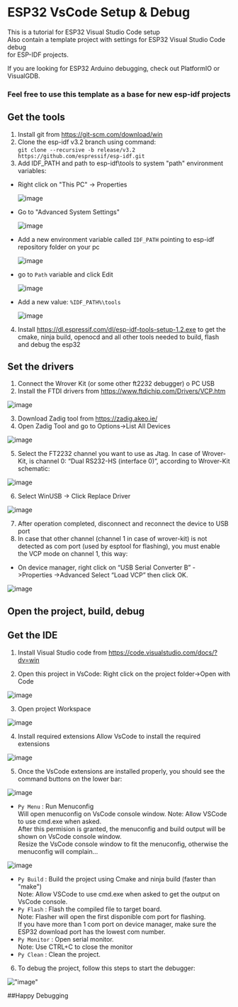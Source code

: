 # ESP32 VsCode Setup & Debug
This is a tutorial for ESP32 Visual Studio Code setup  
Also contain a template project with settings for ESP32 Visual Studio Code debug  
for ESP-IDF projects.

If you are looking for ESP32 Arduino debugging, check out PlatformIO or VisualGDB.

### Feel free to use this template as a base for new esp-idf projects

## Get the tools ##
1. Install git from https://git-scm.com/download/win
2. Clone the esp-idf v3.2 branch using command:  
 `git clone --recursive -b release/v3.2 https://github.com/espressif/esp-idf.git`
3. Add IDF_PATH and path to esp-idf\tools to system "path" environment variables:

- Right click on "This PC" -> Properties    

    ![image](img/env1.jpg) 

- Go to "Advanced System Settings"  

    ![image](img/env2.jpg)  

- Add a new environment variable called `IDF_PATH` pointing to esp-idf repository folder on your pc 

    ![image](img/IDF_PATH.jpg)  

- go to `Path` variable and click Edit  

    ![image](img/win_path.jpg)  

- Add a new value: `%IDF_PATH%\tools`   

    ![image](img/idf_py_path.jpg)   

4. Install https://dl.espressif.com/dl/esp-idf-tools-setup-1.2.exe 
to get the cmake, ninja build, openocd and all other tools needed to build, flash and debug the esp32 

## Set the drivers ##
1. Connect the Wrover Kit (or some other ft2232 debugger) o PC USB
2. Install the FTDI drivers from https://www.ftdichip.com/Drivers/VCP.htm

 ![image](img/DeviceManager1.PNG)

3. Download Zadig tool from https://zadig.akeo.ie/
4. Open Zadig Tool and go to Options->List All Devices

 ![image](img/zadig1.png)

5. Select the FT2232 channel you want to use as Jtag.
In case of Wrover-Kit, is channel 0: “Dual RS232-HS (interface 0)”, according to Wrover-Kit schematic:

 ![image](img/wrover_ft2232.PNG)


6. Select WinUSB -> Click Replace Driver  

 ![image](img/zadig2.PNG)

7. After operation completed, disconnect and reconnect the device to USB port
8. In case that other channel (channel 1 in case of wrover-kit) is not detected as com port (used by esptool for flashing),
you must enable the VCP mode on channel 1, this way:
- On device manager, right click on “USB Serial Converter B” - >Properties ->Advanced
Select “Load VCP” then click OK.

 ![image](img/vcp.PNG)

## Open the project, build, debug ##
## Get the IDE ##
1. Install Visual Studio code from https://code.visualstudio.com/docs/?dv=win

2. Open this project in VsCode: Right click on the project folder->Open with Code

 ![image](img/OpenProject.jpg)

3. Open project Workspace

 ![image](img/OpenWorkspace.jpg)

4. Install required extensions Allow VsCode to install the required extensions

 ![image](img/InstallExtensions.jpg)

5. Once the VsCode extensions are installed properly, you should see the command buttons on the lower bar:

 ![image](img/bar.jpg)

- `Py Menu` : Run Menuconfig  
    Will open menuconfig on VsCode console window.
    Note:   Allow VSCode to use cmd.exe when asked.   
            After this permision is granted, the menuconfig and build output will be shown on VsCode console window.    
            Resize the VsCode console window to fit the menuconfig, otherwise the menuconfig will complain...   

 ![image](img/menuconfig.jpg)

- `Py Build` : Build the project using Cmake and ninja build (faster than "make")  
    Note: Allow VSCode to use cmd.exe when asked to get the output on VsCode console.  
- `Py Flash` : Flash the compiled file to target board.  
    Note: Flasher will open the first disponible com port for flashing.  
    If you have more than 1 com port on device manager, make sure the ESP32 download port has the lowest com number.  
- `Py Monitor` : Open serial monitor.  
    Note: Use CTRL+C to close the monitor  
- `Py Clean` : Clean the project.  

6. To debug the project, follow this steps to start the debugger:   

 !["image"](img/Esp32_win_gdb_debug.jpg)

 ##Happy Debugging